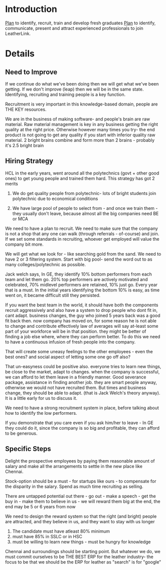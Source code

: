 # Introduction #

[Plan](NewRecruits.md) to identify, recruit, train and develop fresh graduates
[Plan](CompleteRecruits.md) to identify, communicate, present and attract experienced professionals to join LeatherLink.


# Details #

## Need to Improve ##

If we continue do what we've been doing then we will get what we've been getting. If we don't improve (leap) then we will be in the same state. Identifying, recruiting and training people is a key function.

Recruitment is very important in this knowledge-based domain, people are THE KEY resources.

We are in the business of making software- and people's brain are raw material.  Raw material management is key in any business getting the right quality at the right price. Otherwise however many times you try- the end product is not going to get any quality if you start with inferior quality raw material. 2 bright brains combine and form more than 2 brains -  probably it's 2.5 bright brain

## Hiring Strategy ##


HCL in the early years, went around all the polytechnics (govt + other good ones) to get young people and trained them hard. This strategy has got 2 merits

1) We do get quality people from polytechnic- lots of bright students join polytechnic due to economical conditions

2) We have large pool of people to select from - and once we train them - they usually don't leave, because almost all the big companies need BE or MCA

We need to have a plan to recruit. We need to make sure that the company is not a shop that any one can walk (through referrals - of-course) and join. If we set some standards in recruiting, whoever get employed will value the company bit more.

We will get what we look for - like searching gold from the sand. We need to have 2 or 3 filtering system. Start with big pool- send the word out to as many colleges/polytechnic as possible.

Jack welch says, In GE, they identify 10% bottom performers from each team and let them go. 20% top performers are actively motivated and celebrated, 70% midlevel performers are retained, 10% just go. Every year that is a must. In the initial years identifying the bottom 10% is easy, as time went on, it became difficult still they persisted.

If you want the best team in the world, it should have both the components
recruit aggressively and also have a system to drop people who dont fit in, cant adapt.
business changes, the guy who joined 5 years back was a good fit back then. now company has moved on, for some reason he is not able to change and contribute effectively
law of averages will say at-least some part of your workforce will be in that position. they might be better of finding a job else where, where they can perform better. To do this we need to have a continuous infusion of fresh people into the company.

That will create some uneasy feelings to the other employees - even the best ones? and social aspect of letting some one go off also?

That un-easyness could be positive also. everyone tries to learn new things, be close to the market, adapt to changes. when the company is successful, we can afford to let them leave in a friendly manner. Good severance package, assistance in finding another job.
they are smart people anyway, otherwise we would not have recruited them. But times and business change, they should be able to adapt. (that is Jack Welch's theory anyway). It is a little early for us to discuss it.

We need to have a strong recruitment system in place, before talking about how to identify the low performers.

If you demonstrate that you care even if you ask him/her to leave - In GE they could do it, since the company is so big and profitable, they can afford to be generous.


## Specific Steps ##

Delight the prospective employees by paying them reasonable amount of salary and make all the arrangements to settle in the new place like Chennai.

Stock-option should be a must - for startups like ours - to compensate for the disparity in the salary. Spend as much time recruiting as selling.

There are untapped potential out there - go out - make a speech - get the buy in - make them to believe in us - we will reward them big at the end, the end may be 5 or 6 years from now

We need to design the reward system so that the right (and bright) people are attracted, and they believe in us, and they want to stay with us longer

1) The candidate must have atleast 80% minimum
2) must have 85% in SSLC or in HSC
3)  must be willing to learn new things - must be hungry for knowledge

Chennai and surroundings should be starting point. But whatever we do, we must commit ourselves to be THE BEST ERP for the leather industry- the focus to be that we should be the ERP for leather as "search" is for "google"